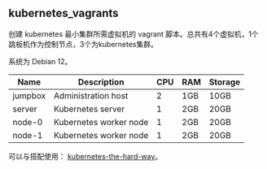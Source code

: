## kubernetes_vagrants

创建 kubernetes 最小集群所需虚拟机的 vagrant 脚本。总共有4个虚拟机，1个跳板机作为控制节点，3个为kubernetes集群。

系统为 Debian 12。

| Name    | Description            | CPU | RAM   | Storage |
|---------|------------------------|-----|-------|---------|
| jumpbox | Administration host    | 2   | 1GB   | 10GB    |
| server  | Kubernetes server      | 1   | 2GB   | 20GB    |
| node-0  | Kubernetes worker node | 1   | 2GB   | 20GB    |
| node-1  | Kubernetes worker node | 1   | 2GB   | 20GB    |

可以与搭配使用： [kubernetes-the-hard-way](https://github.com/kelseyhightower/kubernetes-the-hard-way)。
